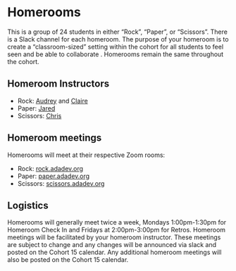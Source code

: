 # Homerooms

This is a group of 24 students in either “Rock”, “Paper”, or “Scissors”. There is a Slack channel for each homeroom. The purpose of your homeroom is to create a “classroom-sized” setting within the cohort for all students to feel seen and be able to collaborate . Homerooms remain the same throughout the cohort.


## Homeroom Instructors

- Rock: [Audrey](mailto:audrey@adadevelopersacademy.org) and [Claire](mailto:claire@adadevelopersacademy.org)
- Paper: [Jared](mailto:jared@adadevelopersacademy.org)
- Scissors: [Chris](mailto:chris@adadevelopersacademy.org)

## Homeroom meetings

Homerooms will meet at their respective Zoom rooms:

- Rock: [rock.adadev.org](rock.adadev.org)
- Paper: [paper.adadev.org](paper.adadev.org)
- Scissors: [scissors.adadev.org](scissors.adadev.org)

## Logistics

Homerooms will generally meet twice a week, Mondays 1:00pm-1:30pm for Homeroom Check In and Fridays at 2:00pm-3:00pm for Retros.  Homeroom meetings will be facilitated by your homeroom instructor.  These meetings are subject to change and any changes will be announced via slack and posted on the Cohort 15 calendar.  Any additional homeroom meetings will also be posted on the Cohort 15 calendar.